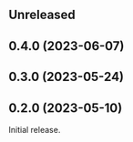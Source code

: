 <!-- Learn how to maintain this file at https://github.com/WordPress/gutenberg/tree/HEAD/packages#maintaining-changelogs. -->

## Unreleased

## 0.4.0 (2023-06-07)

## 0.3.0 (2023-05-24)

## 0.2.0 (2023-05-10)

Initial release.